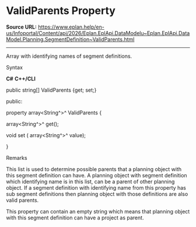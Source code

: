 # ValidParents Property

**Source URL:** https://www.eplan.help/en-us/Infoportal/Content/api/2026/Eplan.EplApi.DataModelu~Eplan.EplApi.DataModel.Planning.SegmentDefinition~ValidParents.html

---

Array with identifying names of segment definitions.

Syntax

**C#**
**C++/CLI**


public string[] ValidParents {get; set;}

public:

property array<String^>^ ValidParents {

   array<String^>^ get();

   void set (    array<String^>^ value);

}


Remarks

This list is used to determine possible parents that a planning object with this segment definition can have. A planning object with segment definition which identifying name is in this list, can be a parent of other planning object. If a segment definition with identifying name from this property has sub segment definitions then planning object with those definitions are also valid parents.

This property can contain an empty string which means that planning object with this segment definition can have a project as parent.

